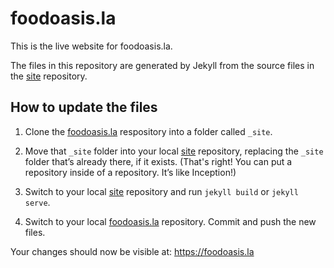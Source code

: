 
# foodoasis.la

This is the live website for foodoasis.la.

The files in this repository are generated by Jekyll from the source files in the [site](https://github.com/foodoasisla/site) repository.

## How to update the files

1. Clone the [foodoasis.la](https://github.com/foodoasisla/foodoasis.la) respository into a folder called `_site`.

2. Move that `_site` folder into your local [site](https://github.com/foodoasisla/site) repository, replacing the `_site` folder that’s already there, if it exists. (That's right! You can put a repository inside of a repository. It’s like Inception!)

3. Switch to your local [site](https://github.com/foodoasisla/site) repository and run `jekyll build` or `jekyll serve`.

4. Switch to your local [foodoasis.la](https://github.com/foodoasisla/foodoasis.la) repository. Commit and push the new files.

Your changes should now be visible at: https://foodoasis.la
